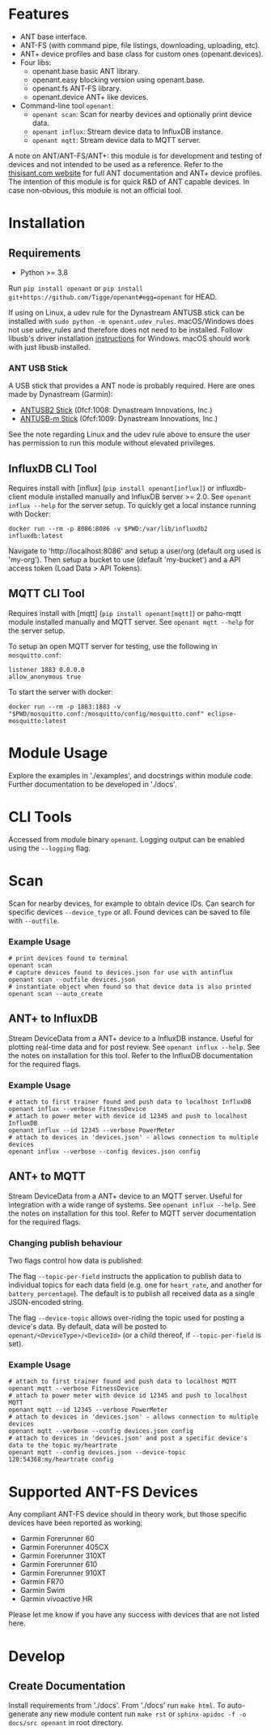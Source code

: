 # Features

* ANT base interface.
* ANT-FS (with command pipe, file listings, downloading, uploading, etc).
* ANT+ device profiles and base class for custom ones (openant.devices).
* Four libs:
    * openant.base basic ANT library.
    * openant.easy blocking version using openant.base.
    * openant.fs ANT-FS library.
    * openant.device ANT+ like devices.
* Command-line tool `openant`:
    * `openant scan`: Scan for nearby devices and optionally print device data.
    * `openant influx`: Stream device data to InfluxDB instance.
    * `openant mqtt`: Stream device data to MQTT server.

A note on ANT/ANT-FS/ANT+: this module is for development and testing of devices and not intended to be used as a reference. Refer to the [thisisant.com website](https://www.thisisant.com/) for full ANT documentation and ANT+ device profiles. The intention of this module is for quick R&D of ANT capable devices. In case non-obvious, this module is not an official tool.

# Installation

## Requirements

* Python >= 3.8

Run `pip install openant` or `pip install git+https://github.com/Tigge/openant#egg=openant` for HEAD.

If using on Linux, a udev rule for the Dynastream ANTUSB stick can be installed with `sudo python -m openant.udev_rules`. macOS/Windows does not use udev_rules and therefore does not need to be installed. Follow libusb's driver installation [instructions](https://github.com/libusb/libusb/wiki/Windows#Driver_Installation) for Windows. macOS should work with just libusb installed.

### ANT USB Stick

A USB stick that provides a ANT node is probably required. Here are ones made by Dynastream (Garmin):

* [ANTUSB2 Stick](http://www.thisisant.com/developer/components/antusb2/) (0fcf:1008: Dynastream Innovations, Inc.)
* [ANTUSB-m Stick](http://www.thisisant.com/developer/components/antusb-m/) (0fcf:1009: Dynastream Innovations, Inc.)

See the note regarding Linux and the udev rule above to ensure the user has permission to run this module without elevated privileges.

## InfluxDB CLI Tool

Requires install with [influx] (`pip install openant[influx]`) or influxdb-client module installed manually and InfluxDB server >= 2.0. See `openant influx --help` for the server setup. To quickly get a local instance running with Docker:

```
docker run --rm -p 8086:8086 -v $PWD:/var/lib/influxdb2 influxdb:latest
```

Navigate to 'http://localhost:8086' and setup a user/org (default org used is 'my-org'). Then setup a bucket to use (default 'my-bucket') and a API access token (Load Data > API Tokens).

## MQTT CLI Tool

Requires install with [mqtt] (`pip install openant[mqtt]`) or paho-mqtt module installed manually and MQTT 
server. See `openant mqtt --help` for the server setup.

To setup an open MQTT server for testing, use the following in `mosquitto.conf`:

```
listener 1883 0.0.0.0
allow_anonymous true
```

To start the server with docker:

```
docker run --rm -p 1883:1883 -v "$PWD/mosquitto.conf:/mosquitto/config/mosquitto.conf" eclipse-mosquitto:latest
```

# Module Usage

Explore the examples in './examples', and docstrings within module code. Further documentation to be developed in './docs'.

# CLI Tools

Accessed from module binary `openant`. Logging output can be enabled using the `--logging` flag.

# Scan

Scan for nearby devices, for example to obtain device IDs. Can search for specific devices `--device_type` or all. Found devices can be saved to file with `--outfile`.

### Example Usage

```
# print devices found to terminal
openant scan
# capture devices found to devices.json for use with antinflux
openant scan --outfile devices.json
# instantiate object when found so that device data is also printed
openant scan --auto_create
```

## ANT+ to InfluxDB

Stream DeviceData from a ANT+ device to a InfluxDB instance. Useful for plotting real-time data and for post review. See `openant influx --help`. See the notes on installation for this tool. Refer to the InfluxDB documentation for the required flags.

### Example Usage

```
# attach to first trainer found and push data to localhost InfluxDB
openant influx --verbose FitnessDevice
# attach to power meter with device id 12345 and push to localhost InfluxDB
openant influx --id 12345 --verbose PowerMeter
# attach to devices in 'devices.json' - allows connection to multiple devices
openant influx --verbose --config devices.json config
```

## ANT+ to MQTT

Stream DeviceData from a ANT+ device to an MQTT server. Useful for integration with a wide range of systems. See 
`openant influx --help`. See the notes on installation for this tool. Refer to MQTT server documentation for the 
required flags.

### Changing publish behaviour

Two flags control how data is published:

The flag `--topic-per-field` instructs the application to publish data to individual topics for each data field (e.g.
one for `heart_rate`, and another for `battery_percentage`). The default is to publish all received data as a single 
JSON-encoded string.

The flag `--device-topic` allows over-riding the topic used for posting a device's data. By default, data will be 
posted to `openant/<DeviceType>/<DeviceId>` (or a child thereof, if `--topic-per-field` is set).

### Example Usage

```
# attach to first trainer found and push data to localhost MQTT
openant mqtt --verbose FitnessDevice
# attach to power meter with device id 12345 and push to localhost MQTT
openant mqtt --id 12345 --verbose PowerMeter
# attach to devices in 'devices.json' - allows connection to multiple devices
openant mqtt --verbose --config devices.json config
# attach to devices in 'devices.json' and post a specific device's data to the topic my/heartrate
openant mqtt --config devices.json --device-topic 120:54368:my/heartrate config
```

# Supported ANT-FS Devices

Any compliant ANT-FS device should in theory work, but those specific devices have been reported as working:

 - Garmin Forerunner 60
 - Garmin Forerunner 405CX
 - Garmin Forerunner 310XT
 - Garmin Forerunner 610
 - Garmin Forerunner 910XT
 - Garmin FR70
 - Garmin Swim
 - Garmin vívoactive HR

Please let me know if you have any success with devices that are not listed here.

# Develop

## Create Documentation

Install requirements from './docs'. From './docs' run `make html`. To auto-generate any new module content run `make rst` or `sphinx-apidoc -f -o docs/src openant` in root directory.
